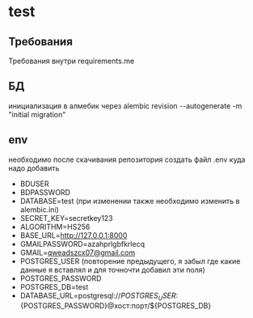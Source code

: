 # test
## Требования
Требования внутри requirements.me

## БД
инициализация в алмебик через alembic revision --autogenerate -m "initial migration" 

## env
необходимо после скачивания репозитория создать файл .env куда надо добавить
- BDUSER
- BDPASSWORD
- DATABASE=test (при изменении также необходимо изменить в alembic.ini)
- SECRET_KEY=secretkey123
- ALGORITHM=HS256
- BASE_URL=http://127.0.0.1:8000
- GMAILPASSWORD=azahprlgbfkrlecq
- GMAIL=qweadszcx07@gmail.com
- POSTGRES_USER (повторение предыдущего, я забыл где какие данные я вставлял и для точночти добавил эти поля)
- POSTGRES_PASSWORD
- POSTGRES_DB=test
- DATABASE_URL=postgresql://${POSTGRES_USER}:${POSTGRES_PASSWORD}@хост:порт/${POSTGRES_DB}
